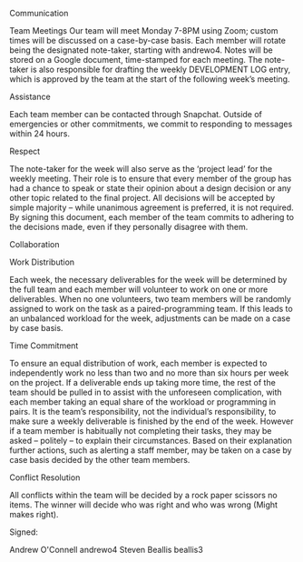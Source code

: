 Communication

Team Meetings 
Our team will meet Monday 7-8PM using Zoom; custom times will be discussed on a case-by-case basis. Each member will rotate being the designated note-taker, starting with andrewo4. Notes will be stored on a Google document, time-stamped for each meeting. The note-taker is also responsible for drafting the weekly DEVELOPMENT LOG entry, which is approved by the team at the start of the following week’s meeting.

Assistance

Each team member can be contacted through Snapchat. Outside of emergencies or other commitments, we commit to responding to messages within 24 hours.

Respect

The note-taker for the week will also serve as the ‘project lead’ for the weekly meeting. Their role is to ensure that every member of the group has had a chance to speak or state their opinion about a design decision or any other topic related to the final project. All decisions will be accepted by simple majority – while unanimous agreement is preferred, it is not required. By signing this document, each member of the team commits to adhering to the decisions made, even if they personally disagree with them.

Collaboration

Work Distribution

Each week, the necessary deliverables for the week will be determined by the full team and each member will volunteer to work on one or more deliverables. When no one volunteers, two team members will be randomly assigned to work on the task as a paired-programming team. If this leads to an unbalanced workload for the week, adjustments can be made on a case by case basis.

Time Commitment

To ensure an equal distribution of work, each member is expected to independently work no less than two and no more than six hours per week on the project. If a deliverable ends up taking more time, the rest of the team should be pulled in to assist with the unforeseen complication, with each member taking an equal share of the workload or programming in pairs. It is the team’s responsibility, not the individual’s responsibility, to make sure a weekly deliverable is finished by the end of the week. However if a team member is habitually not completing their tasks, they may be asked – politely – to explain their circumstances. Based on their explanation further actions, such as alerting a staff member, may be taken on a case by case basis decided by the other team members.

Conflict Resolution 

All conflicts within the team will be decided by a rock paper scissors no items. The winner will decide who was right and who was wrong (Might makes right).

Signed:

Andrew O'Connell andrewo4
Steven Beallis beallis3
